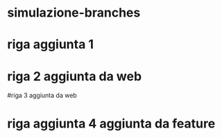 # simulazione-branches
# riga aggiunta 1
# riga 2 aggiunta da web
#riga 3 aggiunta da web
# riga aggiunta 4 aggiunta da feature
